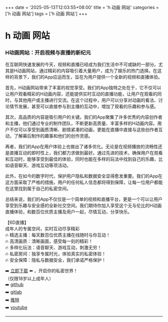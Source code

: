 +++
date = '2025-05-13T12:03:55+08:00'
title = 'h 动画 网站'
categories = ['h 动画 网站']
tags = ['h 动画 网站']
+++

# h 动画 网站

### H动画网站：开启视频与直播的新纪元

在互联网快速发展的今天，视频和直播已经成为我们生活中不可或缺的一部分。尤其是H动画网站，通过精彩的内容吸引着大量用户，成为了娱乐的热门选择。在这样的背景下，我们的App应运而生，旨在为用户提供一个全新的视频和直播体验。

首先，H动画网站带来了丰富的视觉享受。我们的App独特之处在于，它不仅可以让用户观看精彩的H动画内容，还能提供实时互动的直播功能，让用户在观看的同时，与其他用户或主播进行交流。在这个过程中，用户可以分享对动画的看法、讨论情节发展，甚至可以直接参与到主播的互动中，增加了观看的乐趣和参与感。

其次，高品质的内容是吸引用户的关键。我们的App聚集了许多优秀的内容创作者和主播，他们通过专业的制作团队，不断更新高质量、丰富多样的H动画内容。用户不仅可以享受到画质清晰、剧情紧凑的动画，更能在直播中直接与这些创作者互动，了解幕后制作的趣事和他们的创作灵感。

再者，我们的App在用户体验上也做出了诸多优化。无论是在视频播放的流畅性还是直播互动的即时性上，我们都力求做到最好。通过先进的技术，确保用户在观看和互动时，能够享受到最佳的体验，同时也能在多样的玩法中找到自己的乐趣，比如语音聊天、游戏互动等项活动。

此外，在如今的数字时代，保护用户隐私和数据安全显得愈发重要。我们的App在这方面采取了严格的措施，用户的任何私人信息都将得到保障，让每一位用户都能在这里找到属于自己的私密空间。

总结来说，我们的App不仅仅是一个简单的视频和直播平台，更是一个可以让用户享受到乐趣与安全感的全新社交空间。我们期待你加入享受这个无与伦比的H动画直播体验，和数百位优质主播及用户一起，尽情互动，分享快乐。

【6D直播】  
成年人的专属空间，实时互动尽享精彩  
🔥 精选主播：每天数百位优质主播在线随时与你互动！  
🔥 高清画质：清晰画面，感受每一刻的精彩！  
🔥 多样化玩法：语音聊天、游戏互动，刺激无穷！  
🔥 私密房间：独享专属时光，体验真实的私密体验！  
🔥 安全保障：隐私与数据安全，我们承诺严格保护！  

➡️ [立即下载](https://down123.s3.ap-east-1.amazonaws.com/index.html?channelCode=blog) ⬅️ ，开启你的私密世界！  
（仅限18岁以上成年人）  
➡️ [github](https://aldult-live.github.io/)  
➡️ [gitlab](https://seo-09598d.gitlab.io/)  
➡️ [推特](https://x.com/wegame33)  
➡️ [youtube](https://www.youtube.com/@6Dlive)  

---
